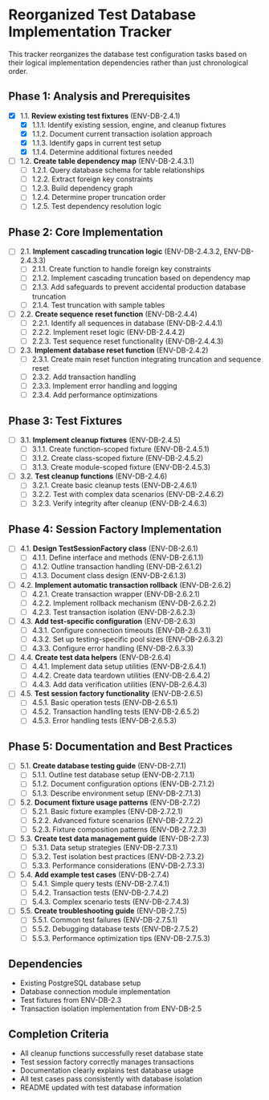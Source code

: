 # Reorganized Test Database Implementation Tracker

This tracker reorganizes the database test configuration tasks based on their logical implementation dependencies rather than just chronological order.

## Phase 1: Analysis and Prerequisites

- [x] 1.1. **Review existing test fixtures** (ENV-DB-2.4.1)
  - [x] 1.1.1. Identify existing session, engine, and cleanup fixtures
  - [x] 1.1.2. Document current transaction isolation approach
  - [x] 1.1.3. Identify gaps in current test setup
  - [x] 1.1.4. Determine additional fixtures needed

- [ ] 1.2. **Create table dependency map** (ENV-DB-2.4.3.1)
  - [ ] 1.2.1. Query database schema for table relationships
  - [ ] 1.2.2. Extract foreign key constraints
  - [ ] 1.2.3. Build dependency graph
  - [ ] 1.2.4. Determine proper truncation order
  - [ ] 1.2.5. Test dependency resolution logic

## Phase 2: Core Implementation

- [ ] 2.1. **Implement cascading truncation logic** (ENV-DB-2.4.3.2, ENV-DB-2.4.3.3)
  - [ ] 2.1.1. Create function to handle foreign key constraints
  - [ ] 2.1.2. Implement cascading truncation based on dependency map
  - [ ] 2.1.3. Add safeguards to prevent accidental production database truncation
  - [ ] 2.1.4. Test truncation with sample tables

- [ ] 2.2. **Create sequence reset function** (ENV-DB-2.4.4)
  - [ ] 2.2.1. Identify all sequences in database (ENV-DB-2.4.4.1)
  - [ ] 2.2.2. Implement reset logic (ENV-DB-2.4.4.2)
  - [ ] 2.2.3. Test sequence reset functionality (ENV-DB-2.4.4.3)

- [ ] 2.3. **Implement database reset function** (ENV-DB-2.4.2)
  - [ ] 2.3.1. Create main reset function integrating truncation and sequence reset
  - [ ] 2.3.2. Add transaction handling
  - [ ] 2.3.3. Implement error handling and logging
  - [ ] 2.3.4. Add performance optimizations

## Phase 3: Test Fixtures

- [ ] 3.1. **Implement cleanup fixtures** (ENV-DB-2.4.5)
  - [ ] 3.1.1. Create function-scoped fixture (ENV-DB-2.4.5.1)
  - [ ] 3.1.2. Create class-scoped fixture (ENV-DB-2.4.5.2)
  - [ ] 3.1.3. Create module-scoped fixture (ENV-DB-2.4.5.3)

- [ ] 3.2. **Test cleanup functions** (ENV-DB-2.4.6)
  - [ ] 3.2.1. Create basic cleanup tests (ENV-DB-2.4.6.1)
  - [ ] 3.2.2. Test with complex data scenarios (ENV-DB-2.4.6.2)
  - [ ] 3.2.3. Verify integrity after cleanup (ENV-DB-2.4.6.3)

## Phase 4: Session Factory Implementation

- [ ] 4.1. **Design TestSessionFactory class** (ENV-DB-2.6.1)
  - [ ] 4.1.1. Define interface and methods (ENV-DB-2.6.1.1)
  - [ ] 4.1.2. Outline transaction handling (ENV-DB-2.6.1.2)
  - [ ] 4.1.3. Document class design (ENV-DB-2.6.1.3)

- [ ] 4.2. **Implement automatic transaction rollback** (ENV-DB-2.6.2)
  - [ ] 4.2.1. Create transaction wrapper (ENV-DB-2.6.2.1)
  - [ ] 4.2.2. Implement rollback mechanism (ENV-DB-2.6.2.2)
  - [ ] 4.2.3. Test transaction isolation (ENV-DB-2.6.2.3)

- [ ] 4.3. **Add test-specific configuration** (ENV-DB-2.6.3)
  - [ ] 4.3.1. Configure connection timeouts (ENV-DB-2.6.3.1)
  - [ ] 4.3.2. Set up testing-specific pool sizes (ENV-DB-2.6.3.2)
  - [ ] 4.3.3. Configure error handling (ENV-DB-2.6.3.3)

- [ ] 4.4. **Create test data helpers** (ENV-DB-2.6.4)
  - [ ] 4.4.1. Implement data setup utilities (ENV-DB-2.6.4.1)
  - [ ] 4.4.2. Create data teardown utilities (ENV-DB-2.6.4.2)
  - [ ] 4.4.3. Add data verification utilities (ENV-DB-2.6.4.3)

- [ ] 4.5. **Test session factory functionality** (ENV-DB-2.6.5)
  - [ ] 4.5.1. Basic operation tests (ENV-DB-2.6.5.1)
  - [ ] 4.5.2. Transaction handling tests (ENV-DB-2.6.5.2)
  - [ ] 4.5.3. Error handling tests (ENV-DB-2.6.5.3)

## Phase 5: Documentation and Best Practices

- [ ] 5.1. **Create database testing guide** (ENV-DB-2.7.1)
  - [ ] 5.1.1. Outline test database setup (ENV-DB-2.7.1.1)
  - [ ] 5.1.2. Document configuration options (ENV-DB-2.7.1.2)
  - [ ] 5.1.3. Describe environment setup (ENV-DB-2.7.1.3)

- [ ] 5.2. **Document fixture usage patterns** (ENV-DB-2.7.2)
  - [ ] 5.2.1. Basic fixture examples (ENV-DB-2.7.2.1)
  - [ ] 5.2.2. Advanced fixture scenarios (ENV-DB-2.7.2.2)
  - [ ] 5.2.3. Fixture composition patterns (ENV-DB-2.7.2.3)

- [ ] 5.3. **Create test data management guide** (ENV-DB-2.7.3)
  - [ ] 5.3.1. Data setup strategies (ENV-DB-2.7.3.1)
  - [ ] 5.3.2. Test isolation best practices (ENV-DB-2.7.3.2)
  - [ ] 5.3.3. Performance considerations (ENV-DB-2.7.3.3)

- [ ] 5.4. **Add example test cases** (ENV-DB-2.7.4)
  - [ ] 5.4.1. Simple query tests (ENV-DB-2.7.4.1)
  - [ ] 5.4.2. Transaction tests (ENV-DB-2.7.4.2)
  - [ ] 5.4.3. Complex scenario tests (ENV-DB-2.7.4.3)

- [ ] 5.5. **Create troubleshooting guide** (ENV-DB-2.7.5)
  - [ ] 5.5.1. Common test failures (ENV-DB-2.7.5.1)
  - [ ] 5.5.2. Debugging database tests (ENV-DB-2.7.5.2)
  - [ ] 5.5.3. Performance optimization tips (ENV-DB-2.7.5.3)

## Dependencies

- Existing PostgreSQL database setup
- Database connection module implementation
- Test fixtures from ENV-DB-2.3
- Transaction isolation implementation from ENV-DB-2.5

## Completion Criteria

- All cleanup functions successfully reset database state
- Test session factory correctly manages transactions
- Documentation clearly explains test database usage
- All test cases pass consistently with database isolation
- README updated with test database information
